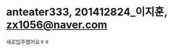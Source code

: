 anteater333, 201412824_이지훈, zx1056@naver.com
==================================================
새로입주했어요ㅎㅎ